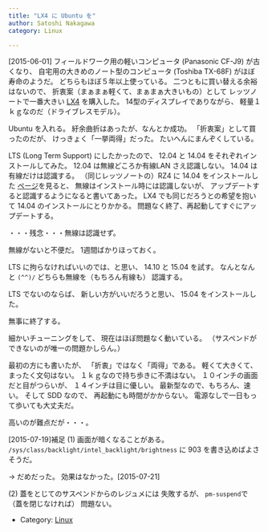 ```yaml
---
title: "LX4 に Ubuntu を"
author: Satoshi Nakagawa
category: Linux

---
```


[2015-06-01]  フィールドワーク用の軽いコンピュータ
(Panasonic CF-J9) が古くなり、
自宅用の大きめのノート型のコンピュータ
(Toshiba TX-68F) がほぼ寿命のようだ。
どちらもほぼ５年以上使っている。
二つともに買い替える余裕はないので、
折衷案（まぁまぁ軽くて、まぁまぁ大きいもの）として
レッツノートで一番大きい
[LX4](http://panasonic.jp/pc/products/lx4d/)
を購入した。
14型のディスプレイでありながら、
軽量１ｋｇなのだ（ドライブレスモデル）。

 Ubuntu を入れる。
紆余曲折はあったが、なんとか成功。
「折衷案」として買ったのだが、
けっきょく「一挙両得」だった。
たいへんにまんぞくしている。

<!--more-->

 LTS (Long Term Support) にしたかったので、
12.04 と 14.04 をそれぞれインストールしてみた。
12.04 は無線どころか有線LAN さえ認識しない。
14.04 は有線だけは認識する。
（同じレッツノートの）RZ4 に 14.04 をインストールした
[ページ](http://mjrec.at.webry.info/201411/article_1.html)を見ると、
無線はインストール時には認識しないが、
アップデートすると認識するようになると書いてあった。
LX4 でも同じだろうとの希望を抱いて
14.04 のインストールにとりかかる。
問題なく終了、再起動してすぐにアップデートする。

 ・・・残念・・・無線は認識せず。

 無線がないと不便だ。
1週間ばかりほっておく。

 LTS に拘らなければいいのでは、と思い、
14.10 と 15.04 を試す。
なんとなんと `(^^)/`
どちらも無線を（もちろん有線も）
認識する。

 LTS でないのならば、
新しい方がいいだろうと思い、
15.04 をインストールした。

 無事に終了する。

 細かいチューニングをして、
現在はほぼ問題なく動いている。
（サスペンドができないのが唯一の問題かしらん。）

 最初の方にも書いたが、
「折衷」ではなく「両得」である。
軽くて大きくて、
まったく文句はない。
１ｋｇなので持ち歩きに不満はない。
１０インチの画面だと目がつらいが、
１４インチは目に優しい。
最新型なので、もちろん、速い。
そして SDD なので、
再起動にも時間がかからない。
電源なしで一日もって歩いても大丈夫だ。

 高いのが難点だが・・・。

 [2015-07-19]補足
(1) 画面が暗くなることがある。
`/sys/class/backlight/intel_backlight/brightness`
に 903 を書き込めばよさそうだ。

→ だめだった。
効果はなかった。[2015-07-21]

(2) 蓋をとじてのサスペンドからのレジュメには
失敗するが、
`pm-suspend`で（蓋を閉じなければ）
問題ない。

- Category: [Linux](categories.html#Linux)

